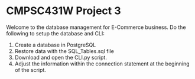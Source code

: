 # CMPSC431W Project 3
Welcome to the database management for E-Commerce business.
Do the following to setup the database and CLI:
1. Create a database in PostgreSQL
2. Restore data with the SQL_Tables.sql file
3. Download and open the CLI.py script.
4. Adjust the information within the connection statement at the beginning of the script.
